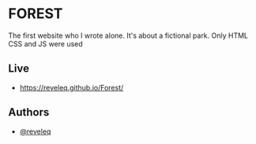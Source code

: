 
# FOREST

The first website who I wrote alone. It's about a fictional park. Only HTML CSS and JS were used

## Live

- https://reveleq.github.io/Forest/



## Authors

- [@reveleq](https://github.com/Reveleq)

